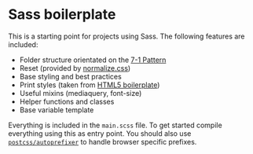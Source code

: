 # Sass boilerplate

This is a starting point for projects using Sass. The following features are included:

* Folder structure orientated on the [7-1 Pattern](http://sass-guidelin.es/#the-7-1-pattern)
* Reset (provided by [normalize.css](https://necolas.github.io/normalize.css/))
* Base styling and best practices
* Print styles (taken from [HTML5 boilerplate](https://html5boilerplate.com/))
* Useful mixins (mediaquery, font-size)
* Helper functions and classes
* Base variable template

Everything is included in the `main.scss` file. To get started compile everything using this as entry point. You should also use [`postcss/autoprefixer`](https://www.google.de/webhp?sourceid=chrome-instant&ion=1&espv=2&ie=UTF-8#q=autoprefixer) to handle browser specific prefixes.
